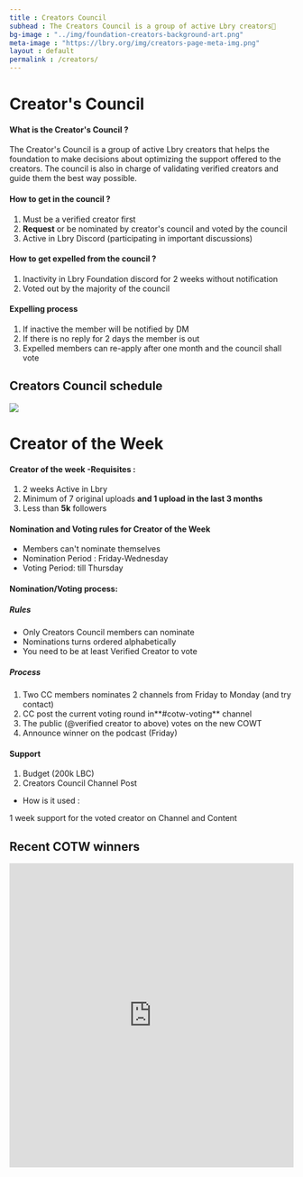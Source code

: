 ```yaml
---
title : Creators Council
subhead : The Creators Council is a group of active Lbry creators🎥
bg-image : "../img/foundation-creators-background-art.png"
meta-image : "https://lbry.org/img/creators-page-meta-img.png"
layout : default
permalink : /creators/
---
```


# Creator's Council 

#### What is the Creator's Council ?

The Creator's Council is a group of active Lbry creators that helps the foundation to make decisions about optimizing the support offered to the creators. The council is also in charge of validating verified creators and guide them the best way possible. 

#### How to get in the council ? 

1. Must be a verified creator first 
2. **Request** or be nominated by creator's council and voted by the council
3.  Active in Lbry Discord (participating in important discussions)

#### How to get expelled from the council ? 
1. Inactivity in Lbry Foundation discord for 2 weeks without notification
2. Voted out by the majority of the council 

#### Expelling process 
1. If inactive the member will be notified by DM
2. If there is no reply for 2 days the member is out
3. Expelled members can re-apply after one month and the council shall vote

## Creators Council schedule

![](https://i.ibb.co/pddPXhk/Screenshot-1.jpg)

# Creator of the Week 

#### Creator of the week -Requisites : 

1) 2 weeks Active in Lbry 
2) Minimum of 7 original uploads **and 1 upload in the last 3 months** 
3) Less than **5k** followers 

#### Nomination and Voting rules for Creator of the Week
- Members can't nominate themselves 
- Nomination Period : Friday-Wednesday 
- Voting Period: till Thursday 

#### Nomination/Voting process: 
##### Rules 
- Only Creators Council members can nominate
- Nominations turns ordered alphabetically 
- You need to be at least Verified Creator to vote

##### Process 
1. Two CC members nominates 2 channels from Friday to Monday (and try contact) 
2. CC post the current voting round in**#cotw-voting** channel
3. The public (@verified creator to above) votes on the new COWT
4. Announce winner on the podcast (Friday)
 
#### Support 
1) Budget (200k LBC) 
2) Creators Council Channel Post

- How is it used :
 
1 week support for the voted creator on Channel and Content
  
## Recent COTW winners
  
<iframe scrolling="no" src="https://coindodo.io/embedded/cotw/all"
     width="100%" height="540" style="border: 0;position: unset;">
</iframe>

